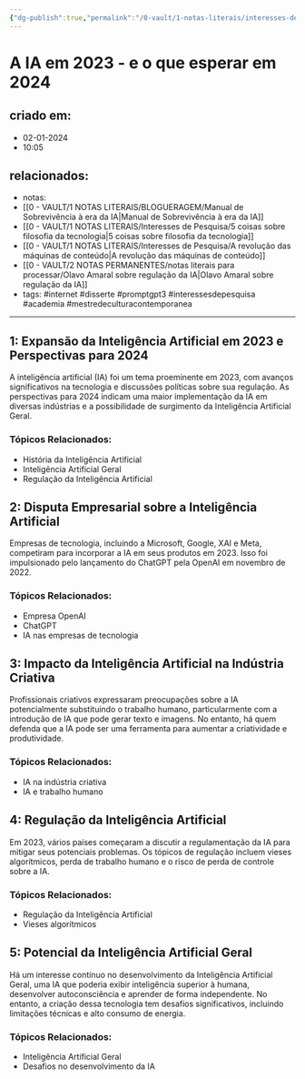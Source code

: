 ```yaml
---
{"dg-publish":true,"permalink":"/0-vault/1-notas-literais/interesses-de-pesquisa/a-ia-em-2023-e-o-que-esperar-em-2024/","tags":["internet","disserte","promptgpt3","interessesdepesquisa","academia","mestredeculturacontemporanea"],"dgHomeLink":true,"dgShowLocalGraph":true,"dgShowFileTree":true,"dgEnableSearch":true,"noteIcon":""}
---
```


# A IA em 2023 - e o que esperar em 2024

## criado em: 
- 02-01-2024
- 10:05
## relacionados:
- notas: 
- [[0 - VAULT/1 NOTAS LITERAIS/BLOGUERAGEM/Manual de Sobrevivência à era da IA\|Manual de Sobrevivência à era da IA]]
- [[0 - VAULT/1 NOTAS LITERAIS/Interesses de Pesquisa/5 coisas sobre filosofia da tecnologia\|5 coisas sobre filosofia da tecnologia]]
- [[0 - VAULT/1 NOTAS LITERAIS/Interesses de Pesquisa/A revolução das máquinas de conteúdo\|A revolução das máquinas de conteúdo]]
- [[0 - VAULT/2 NOTAS PERMANENTES/notas literais para processar/Olavo Amaral sobre regulação da IA\|Olavo Amaral sobre regulação da IA]]
- tags: #internet #disserte #promptgpt3 #interessesdepesquisa #academia #mestredeculturacontemporanea
---
## 1: Expansão da Inteligência Artificial em 2023 e Perspectivas para 2024

A inteligência artificial (IA) foi um tema proeminente em 2023, com avanços significativos na tecnologia e discussões políticas sobre sua regulação. As perspectivas para 2024 indicam uma maior implementação da IA em diversas indústrias e a possibilidade de surgimento da Inteligência Artificial Geral.

### Tópicos Relacionados:
- História da Inteligência Artificial
- Inteligência Artificial Geral
- Regulação da Inteligência Artificial

## 2: Disputa Empresarial sobre a Inteligência Artificial

Empresas de tecnologia, incluindo a Microsoft, Google, XAI e Meta, competiram para incorporar a IA em seus produtos em 2023. Isso foi impulsionado pelo lançamento do ChatGPT pela OpenAI em novembro de 2022.

### Tópicos Relacionados:
- Empresa OpenAI
- ChatGPT
- IA nas empresas de tecnologia

## 3: Impacto da Inteligência Artificial na Indústria Criativa

Profissionais criativos expressaram preocupações sobre a IA potencialmente substituindo o trabalho humano, particularmente com a introdução de IA que pode gerar texto e imagens. No entanto, há quem defenda que a IA pode ser uma ferramenta para aumentar a criatividade e produtividade.

### Tópicos Relacionados:
- IA na indústria criativa
- IA e trabalho humano

## 4: Regulação da Inteligência Artificial

Em 2023, vários países começaram a discutir a regulamentação da IA para mitigar seus potenciais problemas. Os tópicos de regulação incluem vieses algorítmicos, perda de trabalho humano e o risco de perda de controle sobre a IA.

### Tópicos Relacionados:
- Regulação da Inteligência Artificial
- Vieses algorítmicos

## 5: Potencial da Inteligência Artificial Geral

Há um interesse contínuo no desenvolvimento da Inteligência Artificial Geral, uma IA que poderia exibir inteligência superior à humana, desenvolver autoconsciência e aprender de forma independente. No entanto, a criação dessa tecnologia tem desafios significativos, incluindo limitações técnicas e alto consumo de energia.

### Tópicos Relacionados:
- Inteligência Artificial Geral
- Desafios no desenvolvimento da IA